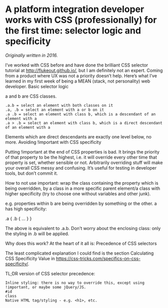 # A platform integration developer works with CSS (professionally) for the first time: selector logic and specificity

_Originally written in 2016._

I’ve worked with CSS before and have done the brilliant CSS selector tutorial at http://flukeout.github.io/, but I am definitely not an expert. Coming from a product where UX was not a priority doesn’t help. Here’s what I’ve learned in my first week of being a MEAN (stack, not personality) web developer.
Basic selector logic

a and b are CSS classes.

    .a.b = select an element with both classes on it
    .a, .b = select an element with a or b on it
    .a .b = select an element with class b, which is a descendant of an element with a
    .a > .b = select an element with class b, which is a direct descendant of an element with a

Elements which are direct descendants are exactly one level below, no more.
Avoiding !important with CSS specificity

Putting !important at the end of CSS properties is bad. It brings the priority of that property to be the highest, i.e. it will override every other time that property is set, whether sensible or not. Arbitrarily overriding stuff will make your overall CSS messy and confusing. It’s useful for testing in developer tools, but don’t commit it.

How to not use important: wrap the class containing the property which is being overridden, by a class in a more specific parent element/a class with higher specificity (try to choose one without variables and other junk).

e.g. properties within b are being overridden by something or the other. a has high specificity:

.a {
  .b { … }
}

The above is equivalent to .a.b. Don’t worry about the enclosing class: only the styling in .b will be applied.

Why does this work? At the heart of it all is:
Precedence of CSS selectors

The least complicated explanation I could find is the section Calculating CSS Specificity Value in https://css-tricks.com/specifics-on-css-specificity/.

TL;DR version of CSS selector precedence:

    Inline styling: there is no way to override this, except using !important, or maybe some jQuery/JS.
    #id
    class
    Native HTML tag/styling - e.g. <h1>, etc.

